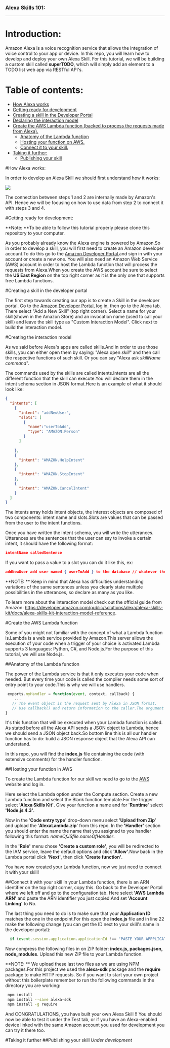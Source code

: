 ### Alexa Skills 101:
---


# Introduction:

Amazon Alexa is a voice recognition service that allows the integration of voice control to your app or device. In this repo, you will learn how to develop and deploy your own Alexa Skill.
For this tutorial, we will be building a custom skill called **superTODO**, which will simply add an element to a TODO list web app via RESTful API's.


# Table of contents:

* [How Alexa works](#H1)
* [Getting ready for development](#H2)
* [Creating a skill in the Developer Portal](#H3)
* [Declaring the interaction model](#H4)
* [Create the AWS Lambda function (backed to process the requests made from Alexa).](#H5)
  * [Anatomy of the Lambda function](#H6)
  * [Hosting your function on AWS.](#H7)
  * [Connect it to your skill.](#H8)
* [Taking it further:](#H9)
  * [Publishing your skill](#H11)


#<a name = "H1">How Alexa works</a>:

In order to develop an Alexa Skill we should first understand how it works:

![](https://developer.amazon.com/public/binaries/content/gallery/developerportalpublic/alexa_smart_home_ecosystem.png)

The connection between steps 1 and 2 are internally made by Amazon's API. Hence we will be focusing on how to use data from step 2 to connect it with steps 3 and 4.

#<a name = "H2">Getting ready for development</a>:

**Note: **To be able to follow this tutorial properly please clone this repository to your computer.

As you probably already know the Alexa engine is powered by Amazon.So in order to develop a skill, you will first need to create an Amazon developer account.To do this go to the <a href = "https://developer.amazon.com"> Amazon Developer Portal </a> and sign in with your account or create a new one. You will also need an Amazon Web Service (AWS) account in order to host the Lambda function that will process the requests from Alexa.When you create the AWS account be sure to select the **US East Region** on the top right corner as it is the only one that supports free Lambda functions.

#<a name = "H3">Creating a skill in the developer portal</a>

The first step towards creating our app is to create a Skill in the developer portal. Go to the [Amazon Developer Portal](https://developer.amazon.com/), log in, then go to the Alexa tab. There select "Add a New Skill" (top right corner).
Select a name for your skill(shown in the Amazon Store) and an invocation name (used to call your skill) and leave the skill type as "Custom Interaction Model". Click next to build the interaction model.

#<a name = "H4">Creating the interaction model</a>

As we said before Alexa's apps are called skills.And in order to use those skills, you can either open them by saying: "Alexa open _skill_" and then call the respective functions of such skill. Or you can say "Alexa ask _skillName_ _command_".

The commands used by the skills are called intents.Intents are all the different function that the skill can execute.You will declare them in the intent schema section in JSON format.Here is an example of what it should look like: 

```json
{
  "intents": [
    {
      "intent": "addNewUser",
      "slots": [
        {
          "name":"userToAdd",
          "type": "AMAZON.Person"
        }
      ]
      
    },
    {
      "intent": "AMAZON.HelpIntent"
    },
    {
      "intent": "AMAZON.StopIntent"
    },
    {
      "intent": "AMAZON.CancelIntent"
    }
  ]   
}
```
The intents array holds intent objects, the interest objects are composed of two components: intent name and slots.Slots are values that can be passed from the user to the intent functions.

Once you have written the intent schema, you will write the utterances. Utterances are the sentences that the user can say to invoke a certain intent, it should have the following format:
``` json
intentName calledSentence
``` 

If you want to pass a value to a slot you can do it like this, ex:

``` json
addNewUser add user named { userToAdd } to the database // whatever the users says between "named" and "to" will be assigned to the variable "userToAdd"
``` 

**NOTE: ** Keep in mind that Alexa has difficulties understanding variations of the same sentences unless you clearly state multiple possibilities in the utterances, so declare as many as you like.


To learn more about the interaction model check out the official guide from Amazon: https://developer.amazon.com/public/solutions/alexa/alexa-skills-kit/docs/alexa-skills-kit-interaction-model-reference.

#<a name = "H5">Create the AWS Lambda function</a>

Some of you might not familiar with the concept of what a Lambda function is.Lambda is a web service provided by Amazon.This server allows the execution of your code when a trigger of your choice is activated.Lambda supports 3 languages: Python, C#, and Node.js.For the purpose of this tutorial, we will use Node.js.

##<a name = "H6">Anatomy of the Lambda function</a>

The power of the Lambda service is that it only executes your code when needed. But every time your code is called the compiler needs some sort of entry point to your code.This is why we will use handlers.



``` js
 exports.myHandler = function(event, context, callback) {
    ...
   // The event object is the request sent by Alexa in JSON format.
   // Use callback() and return information to the caller.The argument of this function should be JSON.stringify       compatible  
}
``` 

It's this function that will be executed when your Lambda function is called. As stated before all the Alexa API sends a JSON object to Lambda, hence we should send a JSON object back.So bottom line this is all our handler function has to do: build a JSON response object that the Alexa API can understand.

In this repo, you will find the __index.js__ file containing the code (with extensive comments) for the handler function.



##<a name = "H7">Hosting your function in AWS</a>

To create the Lambda function for our skill we need to go to the [AWS](https://aws.amazon.com/) website and log in.

Here select the Lambda option under the Compute section. Create a new Lambda function and select the Blank function template.For the trigger select **'Alexa Skills Kit'**. Give your function a name and for '**Runtime**' select **'Node.js 4.3'**.

Now in the '**Code entry type**' drop-down menu select '**Upload from Zip**' and upload the '**AlexaLambda.zip**' from this repo. In the **'Handler'** section you should enter the name the name that you assigned to you handler following this format: _nameOfJSfile.nameOfHandler_.

In the **'Role'** menu chose **'Create a custom role'**, you will be redirected to the IAM service, leave the default options and click **'Allow'**.Now back in the Lambda portal click **'Next'**, then click **'Create function'**.

You have now created your Lambda function, now we just need to connect it with your skill!

##<a name = "H8">Connect it with your skill</a>
In your Lambda function, there is an ARN identifier on the top right corner, copy this.
Go back to the Developer Portal where we left off and go to the configuration tab.
Here select **'AWS Lambda ARN'** and paste the ARN identifier you just copied.And set **'Account Linking'** to No.

The last thing you need to do is to make sure that your **Application ID** matches the one in the endpoint.For this open the **index.js** file and in line 22 make the following change (you can get the ID next to your skill's name in the developer portal):

``` js
  if (event.session.application.applicationId !== "PASTE YOUR APPPLICATION ID HERE")
``` 

Now compress the following files in on ZIP folder: **index.js, packages.json, node_modules**. Upload this new ZIP file to your Lambda function.

**NOTE: **
We upload these last two files as we are using NPM packages.For this project we used the **alexa-sdk** package and the **require** package to make HTTP requests.
So if you want to start your own project without this boilerplate remember to run the following commands in the directory you are working:

 ``` bash
  npm install
  npm install --save alexa-sdk
  npm install -g require


``` 

And CONGRATULATIONS, you have built your own Alexa Skill !!
You should now be able to test it under the Test tab, or if you have an Alexa-enabled device linked with the same Amazon account you used for development you can try it there too.

#<a name = "H9">Taking it further</a>
##<a name = "H11">Publishing your skill</a>
_Under development_
